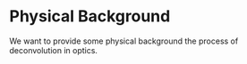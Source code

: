 # Physical Background
We want to provide some physical background the process of deconvolution in optics.
